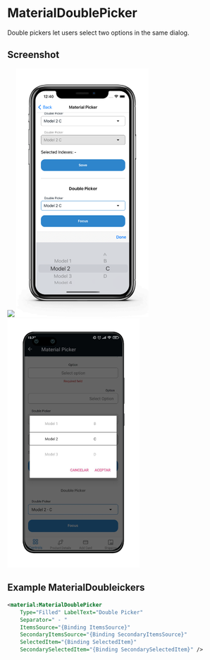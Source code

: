 # MaterialDoublePicker
Double pickers let users select two options in the same dialog.

## Screenshot
<img src="https://github.com/HorusSoftwareUY/MaterialDesignControlsPlugin/blob/master/screenshots/double_picker.gif" width="300">
<img src="https://github.com/HorusSoftwareUY/MaterialDesignControlsPlugin/blob/master/screenshots/double_picker.png" width="300"><img src="https://github.com/HorusSoftwareUY/MaterialDesignControlsPlugin/blob/master/screenshots/double_picker_android.png" width="300">

## Example MaterialDoubleickers
```XML
<material:MaterialDoublePicker 
    Type="Filled" LabelText="Double Picker" 
    Separator=" - "
    ItemsSource="{Binding ItemsSource}" 
    SecondaryItemsSource="{Binding SecondaryItemsSource}"
    SelectedItem="{Binding SelectedItem}" 
    SecondarySelectedItem="{Binding SecondarySelectedItem}" />
```